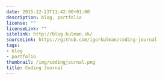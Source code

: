 ```yaml
---
date: 2015-12-23T11:42:00+01:00
description: blog, portfolio
license: ""
licenseLink: ""
sitelink: http://blog.kulman.sk/
sourceLink: https://github.com/igorkulman/coding-journal
tags:
- blog
- portfolio
thumbnail: /img/codingjournal.png
title: Coding Journal
---
```

